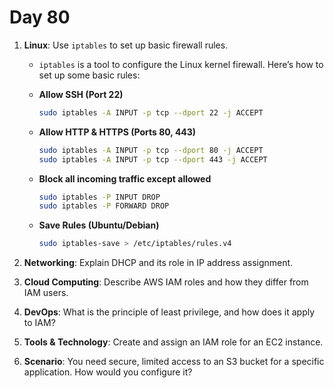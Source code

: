 # Day 80


1. **Linux**: Use `iptables` to set up basic firewall rules.
   - `iptables` is a tool to configure the Linux kernel firewall. Here’s how to set up some basic rules:

   - **Allow SSH (Port 22)**
     ```sh
     sudo iptables -A INPUT -p tcp --dport 22 -j ACCEPT
     ```
   - **Allow HTTP & HTTPS (Ports 80, 443)**
     ```sh
     sudo iptables -A INPUT -p tcp --dport 80 -j ACCEPT
     sudo iptables -A INPUT -p tcp --dport 443 -j ACCEPT
     ```
   - **Block all incoming traffic except allowed**
     ```sh
     sudo iptables -P INPUT DROP
     sudo iptables -P FORWARD DROP
     ```
   - **Save Rules (Ubuntu/Debian)**
     ```sh
     sudo iptables-save > /etc/iptables/rules.v4
     ```


2. **Networking**: Explain DHCP and its role in IP address assignment.

3. **Cloud Computing**: Describe AWS IAM roles and how they differ from IAM users.

4. **DevOps**: What is the principle of least privilege, and how does it apply to IAM?

5. **Tools & Technology**: Create and assign an IAM role for an EC2 instance.

6. **Scenario**: You need secure, limited access to an S3 bucket for a specific application. How would you configure it?


